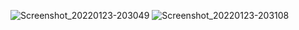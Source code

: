 ![Screenshot_20220123-203049](https://user-images.githubusercontent.com/71754731/150681065-ed824652-d4d7-4bdf-a779-771300229c49.jpg)
![Screenshot_20220123-203108](https://user-images.githubusercontent.com/71754731/150681067-0940822d-2067-4b93-8947-447e99f14495.jpg)
